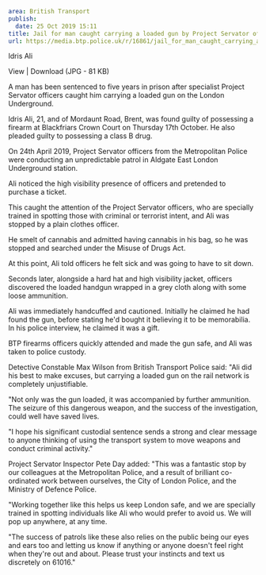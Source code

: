 ```yaml
area: British Transport
publish:
  date: 25 Oct 2019 15:11
title: Jail for man caught carrying a loaded gun by Project Servator officers - London
url: https://media.btp.police.uk/r/16861/jail_for_man_caught_carrying_a_loaded_gun_by_proj
```

Idris Ali

View | Download (JPG - 81 KB)

A man has been sentenced to five years in prison after specialist Project Servator officers caught him carrying a loaded gun on the London Underground.

Idris Ali, 21, and of Mordaunt Road, Brent, was found guilty of possessing a firearm at Blackfriars Crown Court on Thursday 17th October. He also pleaded guilty to possessing a class B drug.

On 24th April 2019, Project Servator officers from the Metropolitan Police were conducting an unpredictable patrol in Aldgate East London Underground station.

Ali noticed the high visibility presence of officers and pretended to purchase a ticket.

This caught the attention of the Project Servator officers, who are specially trained in spotting those with criminal or terrorist intent, and Ali was stopped by a plain clothes officer.

He smelt of cannabis and admitted having cannabis in his bag, so he was stopped and searched under the Misuse of Drugs Act.

At this point, Ali told officers he felt sick and was going to have to sit down.

Seconds later, alongside a hard hat and high visibility jacket, officers discovered the loaded handgun wrapped in a grey cloth along with some loose ammunition.

Ali was immediately handcuffed and cautioned. Initially he claimed he had found the gun, before stating he'd bought it believing it to be memorabilia. In his police interview, he claimed it was a gift.

BTP firearms officers quickly attended and made the gun safe, and Ali was taken to police custody.

Detective Constable Max Wilson from British Transport Police said: "Ali did his best to make excuses, but carrying a loaded gun on the rail network is completely unjustifiable.

"Not only was the gun loaded, it was accompanied by further ammunition. The seizure of this dangerous weapon, and the success of the investigation, could well have saved lives.

"I hope his significant custodial sentence sends a strong and clear message to anyone thinking of using the transport system to move weapons and conduct criminal activity."

Project Servator Inspector Pete Day added: "This was a fantastic stop by our colleagues at the Metropolitan Police, and a result of brilliant co-ordinated work between ourselves, the City of London Police, and the Ministry of Defence Police.

"Working together like this helps us keep London safe, and we are specially trained in spotting individuals like Ali who would prefer to avoid us. We will pop up anywhere, at any time.

"The success of patrols like these also relies on the public being our eyes and ears too and letting us know if anything or anyone doesn't feel right when they're out and about. Please trust your instincts and text us discretely on 61016."
